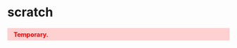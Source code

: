 # scratch

<div style="color: red; background: #ffd0d0; padding: 0.4em 1em; font-weight: bold;">
Temporary.
</div>
